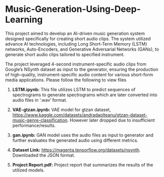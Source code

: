 # Music-Generation-Using-Deep-Learning
This project aimed to develop an AI-driven music ​generation system designed specifically for
creating short audio clips. The system utilized advance AI technologies, including Long
Short-Term Memory (LSTM) networks, Auto-Encoders, and Generative Adversarial Networks
(GANs), to generate short audio clips tailored to specified instrument.

The project leveraged 4-second instrument-specific audio clips from Google’s NSynth dataset as
input to the generator, ensuring the production of high-quality, instrument-specific audio content
for various short-form media applications. Please follow the following to view files 

1. **LSTM.ipynb:** This file utilizes LSTM to predict sequences of spectrograms to
generate spectrograms which are later converted into audio files in ‘.wav’ format.

2. **VAE-gtzan.ipynb:** VAE model for gtzan dataset, https://www.kaggle.com/datasets/andradaolteanu/gtzan-dataset-music-genre-classification.
However later dropped due to insufficient performance/results.

3. **gan.ipynb:** GAN model uses the audio files as input to generator and further evaluates the generated audio using different metrics.

4. **Dataset Link:** https://magenta.tensorflow.org/datasets/nsynth. Downloaded the JSON format.

5. **Project Report.pdf:** Project report that summarizes the results of the utilized models.
